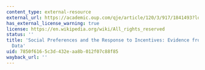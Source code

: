 ```yaml
---
content_type: external-resource
external_url: https://academic.oup.com/qje/article/120/3/917/1841493?login=true
has_external_license_warning: true
license: https://en.wikipedia.org/wiki/All_rights_reserved
status: ''
title: 'Social Preferences and the Response to Incentives: Evidence from Personnel
  Data'
uid: 7850f616-5c3d-432e-aa8b-012f07c88f85
wayback_url: ''
---
```


